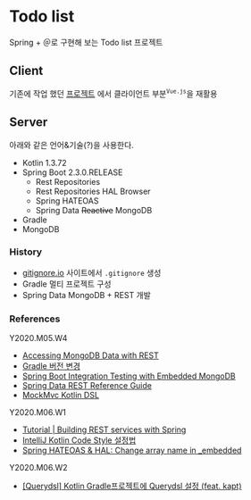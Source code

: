 # Todo list

Spring + ＠로 구현해 보는 Todo list 프로젝트 

## Client

기존에 작업 했던 [프로젝트](https://github.com/antop-dev/project-todos) 에서 클라이언트 부분<sup>`Vue.js`</sup>을 재활용

## Server

아래와 같은 언어&기술(?)을 사용한다.

* Kotlin 1.3.72
* Spring Boot 2.3.0.RELEASE
    * Rest Repositories
    * Rest Repositories HAL Browser
    * Spring HATEOAS
    * Spring Data ~~Reactive~~ MongoDB
* Gradle
* MongoDB

### History

* [gitignore.io](http://gitignore.io/) 사이트에서 `.gitignore` 생성
* Gradle 멀티 프로젝트 구성
* Spring Data MongoDB + REST 개발

### References

Y2020.M05.W4

* [Accessing MongoDB Data with REST](https://spring.io/guides/gs/accessing-mongodb-data-rest/)
* [Gradle 버전 변경](https://tube-life.tistory.com/25)
* [Spring Boot Integration Testing with Embedded MongoDB](https://www.baeldung.com/spring-boot-embedded-mongodb)
* [Spring Data REST Reference Guide](https://docs.spring.io/spring-data/rest/docs/current/reference/html/#reference)
* [MockMvc Kotlin DSL](https://www.baeldung.com/mockmvc-kotlin-dsl)

Y2020.M06.W1

* [Tutorial | Building REST services with Spring](https://spring.io/guides/tutorials/rest/)
* [IntelliJ Kotlin Code Style 설정법](https://velog.io/@lsb156/IntelliJ-Kotlin-Code-Style-%EC%84%A4%EC%A0%95%EB%B2%95)
* [Spring HATEOAS & HAL: Change array name in _embedded](https://stackoverflow.com/questions/28834796/spring-hateoas-hal-change-array-name-in-embedded)

Y2020.M06.W2

* [[Querydsl] Kotlin Gradle프로젝트에 Querydsl 설정 (feat. kapt)](https://blog.leocat.kr/notes/2020/01/30/querydsl-querydsl-with-kotlin-on-gradle)
